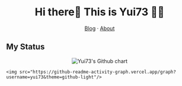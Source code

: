 <h1 align="center">Hi there👋 This is Yui73 👩‍💻</h1>
    <p align="center">
        <a href="https://yui73.github.io/">
            Blog</a><span> · </span>
        <a href="https://yui73.github.io/about/">
            About
        </a>
    </p>

## My Status  

<!-- 
<p align="center">
    <img src="https://github-readme-stats.vercel.app/api?username=yui73"/> 
    <img src="https://github-readme-stats.vercel.app/api/top-langs/?username=yui73"/>
</p>
-->

<p align="center">
    <img alt="Yui73's Github chart" src="https://ghchart.rshah.org/yui73" />
    
    <img src="https://github-readme-activity-graph.vercel.app/graph?username=yui73&theme=github-light"/>
</p>



<!--
 [![yui73's github activity graph](https://github-readme-activity-graph.cyclic.app/graph?username=yui73&theme=minimal)](https://github.com/yui73/github-readme-activity-graph)

 <div align="center"> <img src="https://activity-graph.herokuapp.com/graph?username=yui73&theme=xcode" /> </div>

 [![yui73's GitHub stats](https://github-readme-stats.vercel.app/api?username=yui73)](https://github.com/yui73/github-readme-stats)

 [![yui73 Top Langs](https://github-readme-stats.vercel.app/api/top-langs/?username=yui73&hide=less,EJS)](https://github.com/yui73/github-readme-stats)



[![yui73's github activity graph](https://github-readme-activity-graph.cyclic.app/graph?username=yui73&theme=dracula)](https://github.com/yui73/github-readme-activity-graph)


-->

<!--
**yui73/yui73** is a ✨ _special_ ✨ repository because its `README.md` (this file) appears on your GitHub profile.

Here are some ideas to get you started:

- 🔭 I’m currently working on ...
- 🌱 I’m currently learning ...
- 👯 I’m looking to collaborate on ...
- 🤔 I’m looking for help with ...
- 💬 Ask me about ...
- 📫 How to reach me: ...
- 😄 Pronouns: ...
- ⚡ Fun fact: ...
-->
